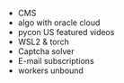 - CMS
- algo with oracle cloud 
- pycon US featured videos
- WSL2 & torch
- Captcha solver
- E-mail subscriptions
- workers unbound
